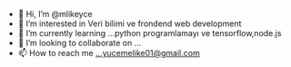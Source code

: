 - 👋 Hi, I’m @mlikeyce
- 👀 I’m interested in Veri bilimi ve frondend web development
- 🌱 I’m currently learning ...python programlamayı ve tensorflow,node.js
- 💞️ I’m looking to collaborate on ...
- 📫 How to reach me ...yucemelike01@gmail.com

<!---
mlikeyce/mlikeyce is a ✨ special ✨ repository because its `README.md` (this file) appears on your GitHub profile.
You can click the Preview link to take a look at your changes.
--->

